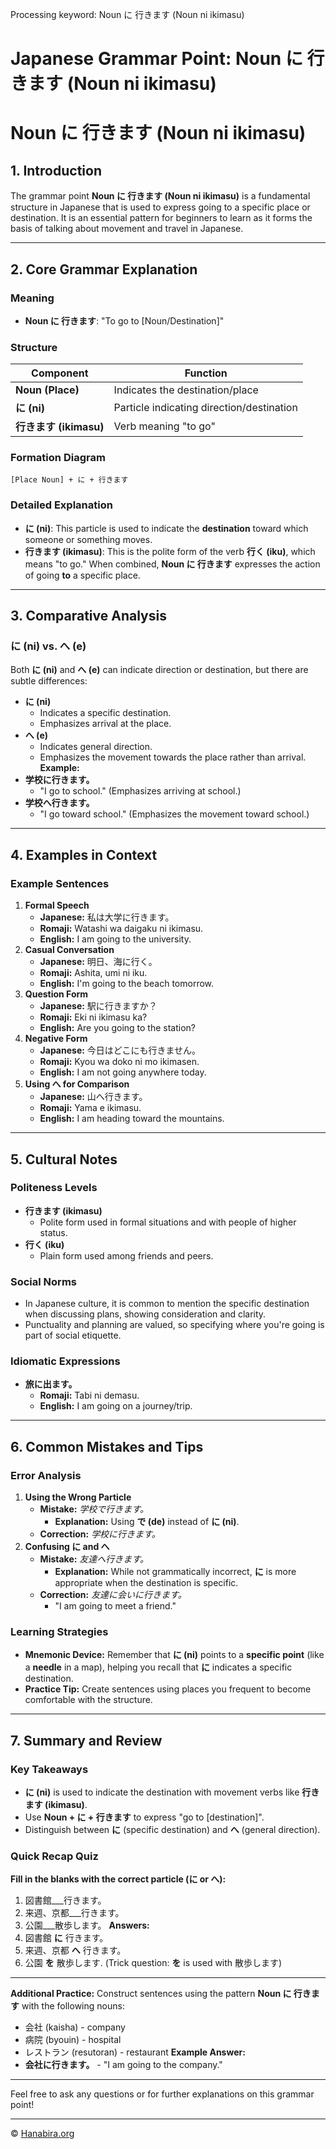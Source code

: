 Processing keyword: Noun に 行きます (Noun ni ikimasu)
# Japanese Grammar Point: Noun に 行きます (Noun ni ikimasu)
# Noun に 行きます (Noun ni ikimasu)
## 1. Introduction
The grammar point **Noun に 行きます (Noun ni ikimasu)** is a fundamental structure in Japanese that is used to express going to a specific place or destination. It is an essential pattern for beginners to learn as it forms the basis of talking about movement and travel in Japanese.

---
## 2. Core Grammar Explanation
### Meaning
- **Noun に 行きます**: "To go to [Noun/Destination]"
### Structure
| Component      | Function                       |
|----------------|--------------------------------|
| **Noun (Place)** | Indicates the destination/place |
| **に (ni)**      | Particle indicating direction/destination |
| **行きます (ikimasu)** | Verb meaning "to go"             |
### Formation Diagram
```
[Place Noun] + に + 行きます
```
### Detailed Explanation
- **に (ni)**: This particle is used to indicate the **destination** toward which someone or something moves.
- **行きます (ikimasu)**: This is the polite form of the verb **行く (iku)**, which means "to go."
When combined, **Noun に 行きます** expresses the action of going **to** a specific place.
---
## 3. Comparative Analysis
### に (ni) vs. へ (e)
Both **に (ni)** and **へ (e)** can indicate direction or destination, but there are subtle differences:
- **に (ni)**
  - Indicates a specific destination.
  - Emphasizes arrival at the place.
- **へ (e)**
  - Indicates general direction.
  - Emphasizes the movement towards the place rather than arrival.
**Example:**
- **学校に行きます。**
  - "I go to school." (Emphasizes arriving at school.)
- **学校へ行きます。**
  - "I go toward school." (Emphasizes the movement toward school.)
---
## 4. Examples in Context
### Example Sentences
1. **Formal Speech**
   - **Japanese:** 私は大学に行きます。
   - **Romaji:** Watashi wa daigaku ni ikimasu.
   - **English:** I am going to the university.
2. **Casual Conversation**
   - **Japanese:** 明日、海に行く。
   - **Romaji:** Ashita, umi ni iku.
   - **English:** I'm going to the beach tomorrow.
3. **Question Form**
   - **Japanese:** 駅に行きますか？
   - **Romaji:** Eki ni ikimasu ka?
   - **English:** Are you going to the station?
4. **Negative Form**
   - **Japanese:** 今日はどこにも行きません。
   - **Romaji:** Kyou wa doko ni mo ikimasen.
   - **English:** I am not going anywhere today.
5. **Using へ for Comparison**
   - **Japanese:** 山へ行きます。
   - **Romaji:** Yama e ikimasu.
   - **English:** I am heading toward the mountains.
---
## 5. Cultural Notes
### Politeness Levels
- **行きます (ikimasu)**
  - Polite form used in formal situations and with people of higher status.
- **行く (iku)**
  - Plain form used among friends and peers.
### Social Norms
- In Japanese culture, it is common to mention the specific destination when discussing plans, showing consideration and clarity.
- Punctuality and planning are valued, so specifying where you're going is part of social etiquette.
### Idiomatic Expressions
- **旅に出ます。**
  - **Romaji:** Tabi ni demasu.
  - **English:** I am going on a journey/trip.
---
## 6. Common Mistakes and Tips
### Error Analysis
1. **Using the Wrong Particle**
   - **Mistake:** *学校で行きます。*
     - **Explanation:** Using **で (de)** instead of **に (ni)**.
   - **Correction:** *学校に行きます。*
2. **Confusing に and へ**
   - **Mistake:** *友達へ行きます。*
     - **Explanation:** While not grammatically incorrect, **に** is more appropriate when the destination is specific.
   - **Correction:** *友達に会いに行きます。*
     - "I am going to meet a friend."
### Learning Strategies
- **Mnemonic Device:** Remember that **に (ni)** points to a **specific point** (like a **needle** in a map), helping you recall that **に** indicates a specific destination.
- **Practice Tip:** Create sentences using places you frequent to become comfortable with the structure.
---
## 7. Summary and Review
### Key Takeaways
- **に (ni)** is used to indicate the destination with movement verbs like **行きます (ikimasu)**.
- Use **Noun + に + 行きます** to express "go to [destination]".
- Distinguish between **に** (specific destination) and **へ** (general direction).
### Quick Recap Quiz
**Fill in the blanks with the correct particle (に or へ):**
1. 図書館___行きます。
2. 来週、京都___行きます。
3. 公園___散歩します。
**Answers:**
1. 図書館 **に** 行きます。
2. 来週、京都 **へ** 行きます。
3. 公園 **を** 散歩します. (Trick question: **を** is used with 散歩します)
---
**Additional Practice:**
Construct sentences using the pattern **Noun に 行きます** with the following nouns:
- 会社 (kaisha) - company
- 病院 (byouin) - hospital
- レストラン (resutoran) - restaurant
**Example Answer:**
- **会社に行きます。** - "I am going to the company."
---
Feel free to ask any questions or for further explanations on this grammar point!


---

© [Hanabira.org](https://hanabira.org)
